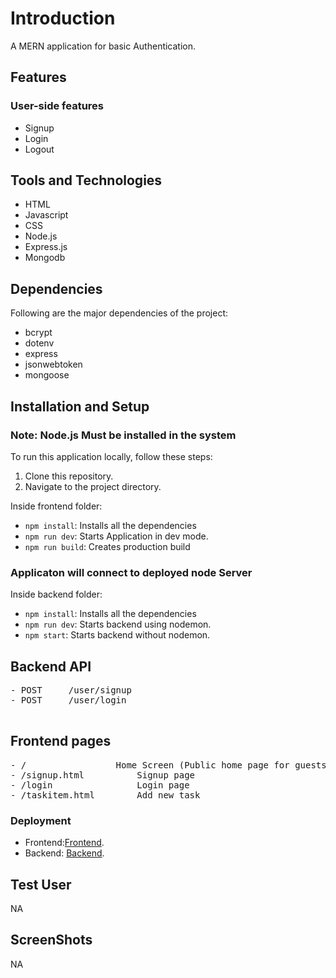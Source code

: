 #  Introduction

A MERN application for basic Authentication.



## Features

### User-side features

- Signup
- Login
- Logout



## Tools and Technologies

- HTML
- Javascript
- CSS
- Node.js
- Express.js
- Mongodb

## Dependencies

Following are the major dependencies of the project:

- bcrypt
- dotenv
- express
- jsonwebtoken
- mongoose



## Installation and Setup

### Note: Node.js Must be installed in the system

To run this application locally, follow these steps:

1. Clone this repository.
2. Navigate to the project directory.

Inside frontend folder:

- `npm install`: Installs all the dependencies
- `npm run dev`: Starts Application in dev mode.
- `npm run build`: Creates production build

### Applicaton will connect to deployed node Server

Inside backend folder:

- `npm install`: Installs all the dependencies
- `npm run dev`: Starts backend using nodemon.
- `npm start`: Starts backend without nodemon.

## Backend API

<pre>
- POST     /user/signup
- POST     /user/login

</pre>

## Frontend pages

<pre>
- /                 Home Screen (Public home page for guests and private dashboard (tasks) for logged-in users)
- /signup.html          Signup page
- /login                Login page
- /taskitem.html        Add new task
</pre>



### Deployment
- Frontend:[Frontend](https://joyful-cactus-da4367.netlify.app/).
- Backend: [Backend](https://areness-assignment.onrender.com).

## Test User
NA

## ScreenShots
NA





